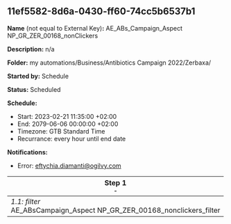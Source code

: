 ## 11ef5582-8d6a-0430-ff60-74cc5b6537b1

**Name** (not equal to External Key)**:** AE_ABs_Campaign_Aspect NP_GR_ZER_00168_nonClickers

**Description:** n/a

**Folder:** my automations/Business/Antibiotics Campaign 2022/Zerbaxa/

**Started by:** Schedule

**Status:** Scheduled

**Schedule:**

* Start: 2023-02-21 11:35:00 +02:00
* End: 2079-06-06 00:00:00 +02:00
* Timezone: GTB Standard Time
* Recurrance: every hour until end date

**Notifications:**

* Error: eftychia.diamanti@ogilvy.com

| Step 1<br>_<small>-</small>_ |
| --- |
| _1.1: filter_<br>AE_ABsCampaign_Aspect NP_GR_ZER_00168_nonclickers_filter |
